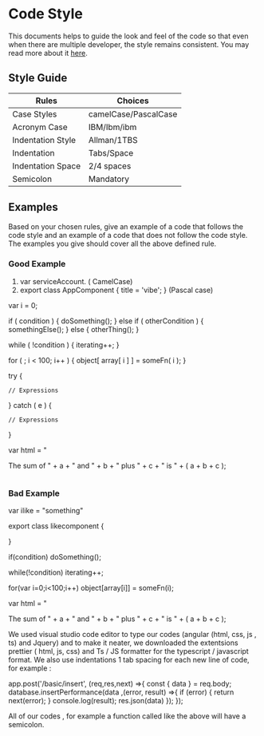 # Code Style

This documents helps to guide the look and feel of the code so that even when there are multiple developer, the style remains consistent. You may read more about it [here](https://javascript.info/coding-style).

## Style Guide

| Rules             | Choices                         |
| ----------------- | ------------------------------- |
| Case Styles       | camelCase/PascalCase |
| Acronym Case      | IBM/Ibm/ibm                     |
| Indentation Style | Allman/1TBS                     |
| Indentation       | Tabs/Space                      |
| Indentation Space | 2/4 spaces                      |
| Semicolon         |Mandatory              |

## Examples

Based on your chosen rules, give an example of a code that follows the code style and an example of a code that does not follow the code style. The examples you give should cover all the above defined rule.

### Good Example

1. var serviceAccount. ( CamelCase)
2. export class AppComponent {
  title = 'vibe';
} (Pascal case)

var i = 0;
 
if ( condition ) {
    doSomething();
} else if ( otherCondition ) {
    somethingElse();
} else {
    otherThing();
}
 
while ( !condition ) {
    iterating++;
}
 
for ( ; i < 100; i++ ) {
    object[ array[ i ] ] = someFn( i );
}
 
try {
 
    // Expressions
} catch ( e ) {
 
    // Expressions
}
 
 var html = "<p>The sum of " + a + " and " + b + " plus " + c +
    " is " + ( a + b + c );


```js
```

### Bad Example

var ilike = "something"

export class likecomponent {

}

if(condition) doSomething();

while(!condition) iterating++;

for(var i=0;i<100;i++) object[array[i]] = someFn(i);

var html = "<p>The sum of " + a + " and " + b + " plus " + c
    + " is " + ( a + b + c );


We used visual studio code editor to type our codes (angular (html, css, js , ts) and Jquery) and to make it neater, we downloaded the extentsions prettier ( html, js, css) and Ts / JS formatter for the typescript / javascript format. We also use indentations 1 tab spacing for each new line of code, for example :

app.post('/basic/insert', (req,res,next) =>{
  const { data } = req.body;
  database.insertPerformance(data ,(error, result) =>{
    if (error) {
      return next(error);
    } 
    console.log(result);
    res.json(data)
  });
});

All of our codes , for example a function called like the above will have a semicolon.
